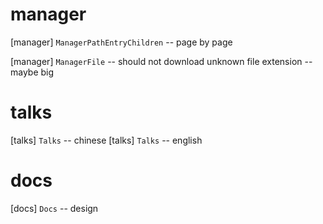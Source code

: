 # manager

[manager] `ManagerPathEntryChildren` -- page by page

[manager] `ManagerFile` -- should not download unknown file extension -- maybe big

# talks

[talks] `Talks` -- chinese
[talks] `Talks` -- english

# docs

[docs] `Docs` -- design
